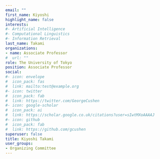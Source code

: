 ```yaml
---
email: ""
first_name: Kiyoshi
highlight_name: false
interests:
#- Artificial Intelligence
#- Computational Linguistics
#- Information Retrieval
last_name: Takami
organizations:
- name: Associate Professor
#  url: ""
role: The University of Tokyo
position: Associate Professor
social:
#- icon: envelope
#  icon_pack: fas
#  link: mailto:test@example.org
#- icon: twitter
#  icon_pack: fab
#  link: https://twitter.com/GeorgeCushen
#- icon: google-scholar
#  icon_pack: ai
#  link: https://scholar.google.co.uk/citations?user=sIwtMXoAAAAJ
#- icon: github
#  icon_pack: fab
#  link: https://github.com/gcushen
superuser: false
title: Kiyoshi Takami
user_groups:
- Organizing Committee
---
```


<!-- Eiji Hato is a professor of ... -->

